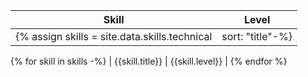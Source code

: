 | Skill | Level |
| ---- | ---- |
{% assign skills = site.data.skills.technical | sort: "title"-%}
{% for skill in skills -%}
| {{skill.title}} | {{skill.level}} |
{% endfor %}